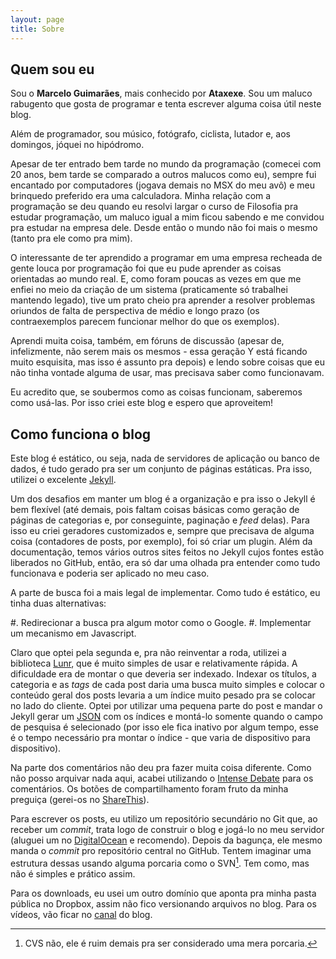```yaml
---
layout: page
title: Sobre
---
```


## Quem sou eu

Sou o **Marcelo Guimarães**, mais conhecido por **Ataxexe**. Sou um maluco rabugento que gosta de programar e tenta escrever alguma coisa útil neste blog.

Além de programador, sou músico, fotógrafo, ciclista, lutador e, aos domingos, jóquei no hipódromo.

Apesar de ter entrado bem tarde no mundo da programação (comecei com 20 anos, bem tarde se comparado a outros malucos como eu), sempre fui encantado por computadores (jogava demais no MSX do meu avô) e meu brinquedo preferido era uma calculadora. Minha relação com a programação se deu quando eu resolvi largar o curso de Filosofia pra estudar programação, um maluco igual a mim ficou sabendo e me convidou pra estudar na empresa dele. Desde então o mundo não foi mais o mesmo (tanto pra ele como pra mim).

O interessante de ter aprendido a programar em uma empresa recheada de gente louca por programação foi que eu pude aprender as coisas orientadas ao mundo real. E, como foram poucas as vezes em que me enfiei no meio da criação de um sistema (praticamente só trabalhei mantendo legado), tive um prato cheio pra aprender a resolver problemas oriundos de falta de perspectiva de médio e longo prazo (os contraexemplos parecem funcionar melhor do que os exemplos).

Aprendi muita coisa, também, em fóruns de discussão (apesar de, infelizmente, não serem mais os mesmos - essa geração Y está ficando muito esquisita, mas isso é assunto pra depois) e lendo sobre coisas que eu não tinha vontade alguma de usar, mas precisava saber como funcionavam.

Eu acredito que, se soubermos como as coisas funcionam, saberemos como usá-las. Por isso criei este blog e espero que aproveitem!

## Como funciona o blog

Este blog é estático, ou seja, nada de servidores de aplicação ou banco de dados, é tudo gerado pra ser um conjunto de páginas estáticas. Pra isso, utilizei o excelente [Jekyll][].

Um dos desafios em manter um blog é a organização e pra isso o Jekyll é bem flexível (até demais, pois faltam coisas básicas como geração de páginas de categorias e, por conseguinte, paginação e *feed* delas). Para isso eu criei geradores customizados e, sempre que precisava de alguma coisa (contadores de posts, por exemplo), foi só criar um plugin. Além da documentação, temos vários outros sites feitos no Jekyll cujos fontes estão liberados no GitHub, então, era só dar uma olhada pra entender como tudo funcionava e poderia ser aplicado no meu caso.

A parte de busca foi a mais legal de implementar. Como tudo é estático, eu tinha duas alternativas:

#. Redirecionar a busca pra algum motor como o Google.
#. Implementar um mecanismo em Javascript.

Claro que optei pela segunda e, pra não reinventar a roda, utilizei a biblioteca [Lunr][], que é muito simples de usar e relativamente rápida. A dificuldade era de montar o que deveria ser indexado. Indexar os títulos, a categoria e as *tags* de cada post daria uma busca muito simples e colocar o conteúdo geral dos posts levaria a um índice muito pesado pra se colocar no lado do cliente. Optei por utilizar uma pequena parte do post e mandar o Jekyll gerar um [JSON][json-indices] com os índices e montá-lo somente quando o campo de pesquisa é selecionado (por isso ele fica inativo por algum tempo, esse é o tempo necessário pra montar o índice - que varia de dispositivo para dispositivo).

Na parte dos comentários não deu pra fazer muita coisa diferente. Como não posso arquivar nada aqui, acabei utilizando o [Intense Debate][intense-debate] para os comentários. Os botões de compartilhamento foram fruto da minha preguiça (gerei-os no [ShareThis][]).

Para escrever os posts, eu utilizo um repositório secundário no Git que, ao receber um *commit*, trata logo de construir o blog e jogá-lo no meu servidor (aluguei um no [DigitalOcean][] e recomendo). Depois da bagunça, ele mesmo manda o *commit* pro repositório central no GitHub. Tentem imaginar uma estrutura dessas usando alguma porcaria como o SVN[^csv]. Tem como, mas não é simples e prático assim.

[^csv]: CVS não, ele é ruim demais pra ser considerado uma mera porcaria.

Para os downloads, eu usei um outro domínio que aponta pra minha pasta pública no Dropbox, assim não fico versionando arquivos no blog. Para os vídeos, vão ficar no [canal][youtube] do blog.

[intense-debate]: <http://intensedebate.com>
[lunr]: <http://lunrjs.com>
[digitalocean]: <http://www.digitalocean.com>
[jekyll]: <http://jekyllrb.com>
[json-indices]: </search.json>
[sharethis]: <http://www.sharethis.com>
[youtube]: <http://www.youtube.com/user/unbelievablexception>
